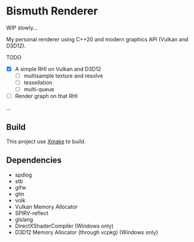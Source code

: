 # Bismuth Renderer

WIP slowly...

My personal renderer using C++20 and modern graphics API (Vulkan and D3D12).

TODO

* [x] A simple RHI on Vulkan and D3D12
  * [ ] multisample texture and resolve
  * [ ] tessellation
  * [ ] multi-queue

* [ ] Render graph on that RHI

...

## Build

This project use [Xmake](https://xmake.io/) to build.

## Dependencies

* spdlog
* stb
* glfw
* glm
* volk
* Vulkan Memory Allocator
* SPIRV-reflect
* glslang
* DirectXShaderCompiler (Windows only)
* D3D12 Memory Allocator (through vcpkg) (Windows only)
